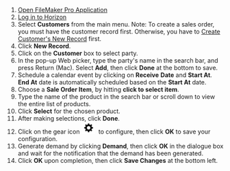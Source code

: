 1. [Open FileMaker Pro Application](Open%20FileMaker%20Pro%20Application.md)
2. [Log in to Horizon](Log%20in%20to%20Horizon.md)
3. Select **Customers** from the main menu. 
Note: To create a sales order, you must have the customer record first. Otherwise, you have to 
[Create Customer's New Record](Create%20Customer's%20New%20Record.md) first. 
4. Click **New Record**.
5. Click on the **Customer** box to select party. 
6. In the pop-up Web picker, type the party's name in the search bar, and press Return (Mac). Select **Add**, then click **Done** at the bottom to save.
7. Schedule a calendar event by clicking on **Receive**  **Date** and **Start At**. **End At** date is automatically scheduled based on the **Start At** date.
8. Choose a **Sale Order Item**, by hitting **click to select item**.
9.  Type the name of the product in the search bar or scroll down to view the entire list of products.
10. Click **Select** for the chosen product.
11. After making selections, click **Done**.
12. Click on the gear icon ![](https://github.com/Fx-Professional-Services/HorizonDocs/blob/main/assets/sales_order_gear_icon.png)  to configure, then click **OK** to save your configuration. 
13. Generate demand by clicking **Demand**, then click **OK** in the dialogue box and wait for the notification that the demand has been generated.
14. Click **OK** upon completion, then click **Save Changes** at the bottom left.